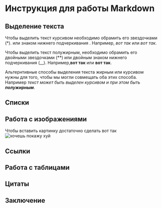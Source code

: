 # Инструкция для работы Markdown

## Выделение текста

Чтобы выделить текст курсивом необходимо обрамить его звездочками (*). или знаком нижнего подчеркивания . Например, *вот так* или _вот так_.

Чтобы выделить текст полужирным, необходимо обрамить его двойными звездочками (**) или двойным знаком нижнего подчеркивания (__). Например,**вот так** или __вот так__.

Альтернтивные способы выделения текста жирным или курсивом нужны для того, чтобы мы могли совмещать оба этих способа. Например _текст может быть выделен курсивом и при этом быть **полужирным**_.
## Списки

## Работа с изображениями

Чтобы вставить картинку достаточно сделать вот так
![хочешь покажу хуй](./ddbae546080216b4e6ef77a7cf9dd05d.jpg)

## Ссылки

## Работа с таблицами

## Цитаты

## Заключение
